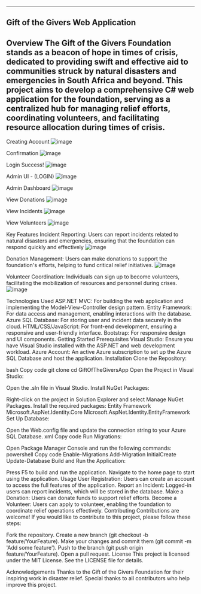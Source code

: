 -----------------------------------------------------------------------------------------------------------------------------------------------------------------------------------------------------------------
Gift of the Givers Web Application
-----------------------------------------------------------------------------------------------------------------------------------------------------------------------------------------------------------------
Overview
The Gift of the Givers Foundation stands as a beacon of hope in times of crisis, dedicated to providing swift and effective aid to communities struck by natural disasters and emergencies in South Africa and beyond. This project aims to develop a comprehensive C# web application for the foundation, serving as a centralized hub for managing relief efforts, coordinating volunteers, and facilitating resource allocation during times of crisis.
-----------------------------------------------------------------------------------------------------------------------------------------------------------------------------------------------------------------
Creating Account
![image](https://github.com/user-attachments/assets/589221f3-4c43-4e06-97c6-5179d858827b)

Confirmation
![image](https://github.com/user-attachments/assets/0275d885-ed6f-48e5-b18a-622677d6a38c)

Login Success!
![image](https://github.com/user-attachments/assets/e6256770-4cda-41a1-b77e-5fc7dcbd20f1)

Admin UI - (LOGIN)
![image](https://github.com/user-attachments/assets/3f5886f9-a68f-4996-8854-c9943aa4464e)

Admin Dashboard
![image](https://github.com/user-attachments/assets/727f4ed5-807e-4aa2-acc8-7bafed4cd509)

View Donations
![image](https://github.com/user-attachments/assets/7c268016-3ddc-4573-b2a3-7ff9cc05df19)

View Incidents
![image](https://github.com/user-attachments/assets/3facc968-efec-482e-9e61-0558f808808f)

View Volunteers
![image](https://github.com/user-attachments/assets/705b805e-83b7-48be-9cfc-b82be5d003d4)


Key Features
Incident Reporting: Users can report incidents related to natural disasters and emergencies, ensuring that the foundation can respond quickly and effectively
![image](https://github.com/user-attachments/assets/99bb9d47-a66c-4a45-9294-dee50f249e72)

Donation Management: Users can make donations to support the foundation's efforts, helping to fund critical relief initiatives.
![image](https://github.com/user-attachments/assets/22bd56f9-9b92-4261-b909-94c1a292365d)

Volunteer Coordination: Individuals can sign up to become volunteers, facilitating the mobilization of resources and personnel during crises.
![image](https://github.com/user-attachments/assets/2b8c0b2b-498a-4c76-b17f-ccaec301aaac)

Technologies Used
ASP.NET MVC: For building the web application and implementing the Model-View-Controller design pattern.
Entity Framework: For data access and management, enabling interactions with the database.
Azure SQL Database: For storing user and incident data securely in the cloud.
HTML/CSS/JavaScript: For front-end development, ensuring a responsive and user-friendly interface.
Bootstrap: For responsive design and UI components.
Getting Started
Prerequisites
Visual Studio: Ensure you have Visual Studio installed with the ASP.NET and web development workload.
Azure Account: An active Azure subscription to set up the Azure SQL Database and host the application.
Installation
Clone the Repository:

bash
Copy code
git clone <repository-url>
cd GiftOfTheGiversApp
Open the Project in Visual Studio:

Open the .sln file in Visual Studio.
Install NuGet Packages:

Right-click on the project in Solution Explorer and select Manage NuGet Packages.
Install the required packages:
Entity Framework
Microsoft.AspNet.Identity.Core
Microsoft.AspNet.Identity.EntityFramework
Set Up Database:

Open the Web.config file and update the connection string to your Azure SQL Database.
xml
Copy code
<connectionStrings>
  <add name="DefaultConnection" 
       connectionString="Server=tcp:<your-server>.database.windows.net,1433;Initial Catalog=<your-database>;Persist Security Info=False;User ID=<your-username>;Password=<your-password>;MultipleActiveResultSets=False;Encrypt=True;TrustServerCertificate=False;Connection Timeout=30;" 
       providerName="System.Data.SqlClient" />
</connectionStrings>
Run Migrations:

Open Package Manager Console and run the following commands:
powershell
Copy code
Enable-Migrations
Add-Migration InitialCreate
Update-Database
Build and Run the Application:

Press F5 to build and run the application.
Navigate to the home page to start using the application.
Usage
User Registration: Users can create an account to access the full features of the application.
Report an Incident: Logged-in users can report incidents, which will be stored in the database.
Make a Donation: Users can donate funds to support relief efforts.
Become a Volunteer: Users can apply to volunteer, enabling the foundation to coordinate relief operations effectively.
Contributing
Contributions are welcome! If you would like to contribute to this project, please follow these steps:

Fork the repository.
Create a new branch (git checkout -b feature/YourFeature).
Make your changes and commit them (git commit -m 'Add some feature').
Push to the branch (git push origin feature/YourFeature).
Open a pull request.
License
This project is licensed under the MIT License. See the LICENSE file for details.

Acknowledgements
Thanks to the Gift of the Givers Foundation for their inspiring work in disaster relief.
Special thanks to all contributors who help improve this project.
